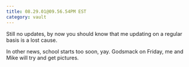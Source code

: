 ```yaml
---
title: 08.29.01@09.56.54PM EST
category: vault
---
```


Still no updates, by now you should know that me updating on a regular basis
is a lost cause.

In other news, school starts too soon, yay. Godsmack on Friday, me and Mike
will try and get pictures.
